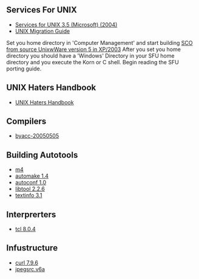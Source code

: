 <h2>Services For UNIX</h2>
<ul>
<li><a target="_self" href="https://archive.org/details/cdrom-services-unix-3.5-microsoft-2004">Services for UNIX 3.5 (Microsoft) (2004)</a></li>
<li><a target="_self" href="https://archive.org/details/microsoftunixapp0000unse">UNIX Migration Guide</a></li>
</ul>

<p>Set you home directory in 'Computer Management' and start building <a target="_self" href="https://www.sco.com/skunkware/">SCO from source UnixwWare version 5 in XP/2003</a>
After you set you home directory you should have a 'Windows' Directory in your SFU home directory and you execute the Korn or C shell. Begin reading the SFU porting guide.</p>

<h2>UNIX Haters Handbook</h2>
<ul>
<li><a target="_self" href="ugh.pdf">UNIX Haters Handbook</a></li>
</ul>
<h2>Compilers</h2>
<ul>
<li><a target="_self" href="https://invisible-island.net/byacc/">byacc-20050505</a></li>
</ul>
<h2>Building Autotools</h2>
<ul>
<li><a target="_self" href="https://www.gnu.org/software/m4/">m4</li>
<li><a target="_self" href="https://www.gnu.org/software/automake/">automake 1.4</a></li>
<li><a target="_self" href="https://www.gnu.org/software/autoconf/">autoconf 1.0</a></li>
<li><a target="_self" href="https://www.gnu.org/software/libtool/">libtool 2.2.6</a></li>
<li><a target="_self" href="https://www.gnu.org/software/texinfo/">textinfo 3.1</a></li>
</ul>
<h2>Interprerters</h2>
<ul>
<li><a target="_self" href="https://www.tcl.tk/">tcl 8.0.4</a></li>
</ul>
<h2>Infustructure</h2>
<ul>
<li><a target="_self" href="https://curl.se/">curl 7.9.6</a></li>
<li><a target="_self" href="https://jpeg.org/jpeg2000/">jpegsrc.v6a</a></li>
</ul>
